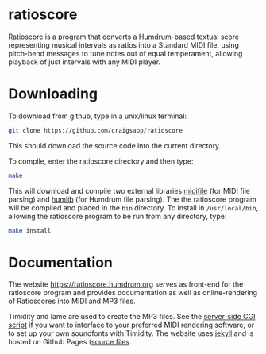 ratioscore
===========

Ratioscore is a program that converts a
[Humdrum](https://www.humdrum.org)-based textual score representing
musical intervals as ratios into a Standard MIDI file, using
pitch-bend messages to tune notes out of equal temperament, allowing
playback of just intervals with any MIDI player.

Downloading
===========

To download from github, type in a unix/linux terminal:

```bash
git clone https://github.com/craigsapp/ratioscore
```

This should download the source code into the current directory.  


To compile, enter the ratioscore directory and then type:

```bash
make
```

This will download and compile two external libraries [midifile](https://github.com/craigsapp/midifile)
(for MIDI file parsing) and [humlib](https://github.com/craigsapp/humlib) (for Humdrum file
parsing).  The the ratioscore program will be compiled and placed in the `bin` directory.  To
install in `/usr/local/bin`, allowing the ratioscore program to be run from any directory, type:

```bash
make install
```



Documentation
=============

The website https://ratioscore.humdrum.org serves as front-end for
the ratioscore program and provides documentation as well as online-rendering
of Ratioscores into MIDI and MP3 files.

Timidity and lame are used to create the MP3 files.  See the
[server-side CGI script](https://github.com/craigsapp/ratioscore/blob/gh-pages/_includes/cgi/ratioscore.pl)
if you want to interface to your preferred MIDI rendering software,
or to set up your own soundfonts with Timidity.  The website
uses [jekyll](https://jekyllrb.com) and is hosted on Github Pages
([source files](https://github.com/craigsapp/ratioscore/tree/gh-pages).



